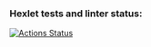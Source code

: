 ### Hexlet tests and linter status:
[![Actions Status](https://github.com/gitmonah/layout-designer-project-lvl1/workflows/hexlet-check/badge.svg)](https://github.com/gitmonah/layout-designer-project-lvl1/actions)